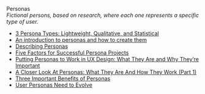 Personas  
_Fictional persons, based on research, where each one represents a specific type of user._

*   [3 Persona Types: Lightweight, Qualitative, and Statistical](https://www.nngroup.com/articles/persona-types/)  
*   [An introduction to personas and how to create them](http://www.steptwo.com.au/papers/kmc_personas/index.html)  
*   [Describing Personas](https://medium.com/@indiyoung/describing-personas-af992e3fc527#.uqj6h6mb2)  
*   [Five Factors for Successful Persona Projects](https://articles.uie.com/successful_persona_projects/)  
*   [Putting Personas to Work in UX Design: What They Are and Why They’re Important](https://blog.adobe.com/en/publish/2017/09/29/putting-personas-to-work-in-ux-design-what-they-are-and-why-theyre-important.html#gs.jz18x9)  
*   [A Closer Look At Personas: What They Are And How They Work (Part 1)](http://www.smashingmagazine.com/2014/08/06/a-closer-look-at-personas-part-1/)  
*   [Three Important Benefits of Personas](https://articles.uie.com/benefits_of_personas/)
*   [User Personas Need to Evolve](https://www.uxbooth.com/articles/rethinking-user-personas/)
